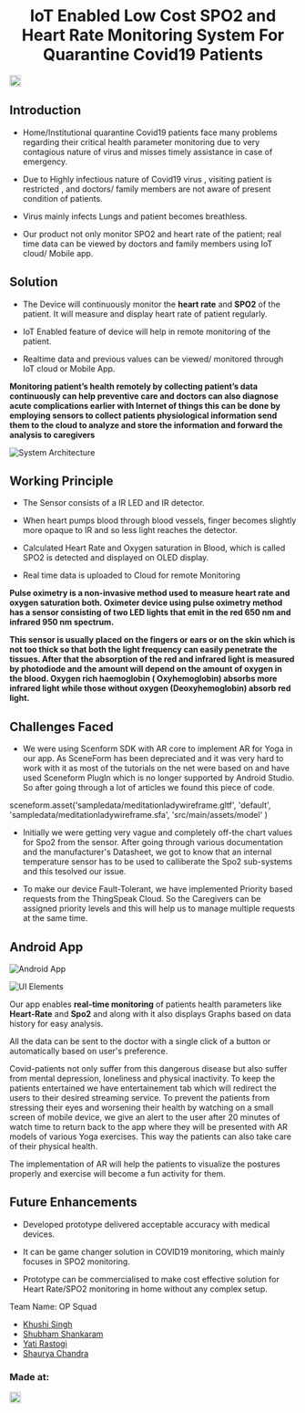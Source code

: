 <h1 align="center">IoT Enabled Low Cost SPO2 and Heart Rate Monitoring System For Quarantine Covid19 Patients</h1>
<p align="center">
</p>

<a href="https://hack36.com"> <img src="http://bit.ly/BuiltAtHack36" height=20px> </a>


## Introduction

- Home/Institutional quarantine Covid19 patients face many problems regarding their critical health parameter monitoring due to very contagious nature of virus and misses timely assistance in case of emergency. 

- Due to Highly infectious nature of Covid19 virus , visiting patient is restricted , and doctors/ family members are not aware of present condition of patients.

- Virus mainly infects Lungs and patient becomes breathless.

- Our product not only monitor SPO2 and heart rate of the patient; real time data can be viewed by doctors and family members using IoT cloud/ Mobile app.

## Solution

- The Device will continuously monitor the **heart rate** and **SPO2** of the patient. It will measure and display heart rate of patient regularly.

- IoT Enabled feature of device will help in remote monitoring of the patient. 

- Realtime data and previous values can be viewed/ monitored through IoT cloud or Mobile App. 

**Monitoring patient’s health remotely by collecting patient’s data continuously can help preventive care and doctors can also diagnose acute complications earlier with Internet of things this can be done by employing sensors to collect patients physiological information send them to the cloud to analyze and store the information and forward the analysis to caregivers**


![System Architecture](https://github.com/shaurya0406/Team-Aiders-Hack36/blob/main/Data/System-Architecture.png)

## Working Principle

* The Sensor consists of a IR LED and IR detector.

* When heart pumps blood through blood vessels, finger becomes slightly more opaque to IR and so less light reaches the detector. 

* Calculated Heart Rate and Oxygen saturation in Blood, which is called SPO2 is detected and displayed on OLED display. 

* Real time data is uploaded to Cloud for remote Monitoring

**Pulse oximetry is a non-invasive method used to measure heart rate and oxygen saturation both. Oximeter device using pulse oximetry method has a sensor consisting of two LED lights that emit in the red 650 nm and infrared 950 nm spectrum.**

**This sensor is usually placed on the fingers or ears or on the skin which is not too thick so that both the light frequency can easily penetrate the tissues. After that the absorption of the red and infrared light is measured by photodiode and the amount will depend on the amount of oxygen in the blood. Oxygen rich haemoglobin ( Oxyhemoglobin) absorbs more infrared light while those without oxygen (Deoxyhemoglobin) absorb red light.**

## Challenges Faced

* We were using Scenform SDK with AR core to implement AR for Yoga in our app. As SceneForm has been depreciated and it was very hard to work with it as most of the tutorials on the net were based on and have used Sceneform PlugIn which is no longer supported by Android Studio.
So after going through a lot of articles we found this piece of code.


sceneform.asset('sampledata/meditationladywireframe.gltf',
        'default',
        'sampledata/meditationladywireframe.sfa',
        'src/main/assets/model'
)

* Initially we were getting very vague and completely off-the chart values for Spo2 from the sensor. After going through various documentation and the manufacturer's Datasheet, we got to know that an internal temperature sensor has to be used to calliberate the Spo2 sub-systems and this tesolved our issue.

* To make our device Fault-Tolerant, we have implemented Priority based requests from the ThingSpeak Cloud. So the Caregivers can be assigned priority levels and this will help us to manage multiple requests at the same time.

## Android App

![Android App](https://github.com/shaurya0406/Team-Aiders-Hack36/blob/main/Data/UI.jpg)

![UI Elements](https://github.com/shaurya0406/Team-Aiders-Hack36/blob/main/Data/UI%20Elements.png)

Our app enables **real-time monitoring** of patients health parameters like **Heart-Rate** and **Spo2** and along with it also displays Graphs based on data history for easy analysis.

All the data can be sent to the doctor with a single click of a button or automatically based on user's preference.

Covid-patients not only suffer from this dangerous disease but also suffer from mental depression, loneliness and physical inactivity.
To keep the patients entertained we have entertainement tab which will redirect the users to their desired streaming service.
To prevent the patients from stressing their eyes and worsening their health by watching on a small screen of mobile device, we give an alert to the user after 20 minutes of watch time to return back to the app where they will be presented with AR models of various Yoga exercises. 
This way the patients can also take care of their physical health.

The implementation of AR will help the patients to visualize the postures properly and exercise will become a fun activity for them.


## Future Enhancements

* Developed prototype delivered acceptable accuracy with medical devices.

* It can be game changer solution in COVID19 monitoring, which mainly focuses in SPO2 monitoring.

* Prototype can be commercialised to make cost effective solution for Heart Rate/SPO2 monitoring in home without any complex setup.

Team Name: OP Squad

* [Khushi Singh](https://github.com/khushisinghvit)
* [Shubham Shankaram](https://github.com/shubhamji88)
* [Yati Rastogi](https://github.com/yatirastogi)
* [Shaurya Chandra](https://github.com/shaurya0406)


### Made at:
<a href="https://hack36.com"> <img src="http://bit.ly/BuiltAtHack36" height=20px> </a>
